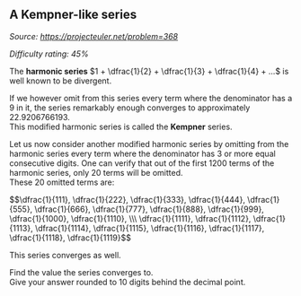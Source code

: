 A Kempner-like series
---------------------

*Source: https://projecteuler.net/problem=368*


*Difficulty rating: 45%*

The **harmonic series** \$1 + \\dfrac{1}{2} + \\dfrac{1}{3} +
\\dfrac{1}{4} + ...\$ is well known to be divergent.

If we however omit from this series every term where the denominator has
a 9 in it, the series remarkably enough converges to approximately
22.9206766193.\
 This modified harmonic series is called the **Kempner** series.

Let us now consider another modified harmonic series by omitting from
the harmonic series every term where the denominator has 3 or more equal
consecutive digits. One can verify that out of the first 1200 terms of
the harmonic series, only 20 terms will be omitted.\
 These 20 omitted terms are:

\$\$\\dfrac{1}{111}, \\dfrac{1}{222}, \\dfrac{1}{333}, \\dfrac{1}{444},
\\dfrac{1}{555}, \\dfrac{1}{666}, \\dfrac{1}{777}, \\dfrac{1}{888},
\\dfrac{1}{999}, \\dfrac{1}{1000}, \\dfrac{1}{1110}, \\\\\\
\\dfrac{1}{1111}, \\dfrac{1}{1112}, \\dfrac{1}{1113}, \\dfrac{1}{1114},
\\dfrac{1}{1115}, \\dfrac{1}{1116}, \\dfrac{1}{1117}, \\dfrac{1}{1118},
\\dfrac{1}{1119}\$\$

This series converges as well.

Find the value the series converges to.\
 Give your answer rounded to 10 digits behind the decimal point.
